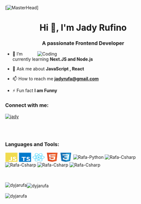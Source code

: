 [![MasterHead](https://firebasestorage.googleapis.com/v0/b/flexi-coding.appspot.com/o/dempgi7-520f8d5f-63d4-4453-8822-dbc149ae27f8.gif?alt=media&token=91c0c7b2-93c3-4029-b011-1a8703c5730d)]

<h1 align="center">Hi 👋, I'm Jady Rufino</h1>
<h3 align="center">A passionate Frontend Developer</h3>
<img align="right" alt="Coding" width="400" src="https://i.pinimg.com/originals/e8/f4/53/e8f453469a3ec97ecd354df465d73913.gif">



- 🌱 I’m currently learning **Next.JS and Node.js**

- 💬 Ask me about **JavaScript , React**

- 📫 How to reach me **jadyrufa@gmail.com**

- ⚡ Fun fact **I am Funny**

<h3 align="left">Connect with me:</h3>
<p align="left">
<a href="https://linkedin.com/in/jady-rufino" target="blank"><img align="center" src="https://raw.githubusercontent.com/rahuldkjain/github-profile-readme-generator/master/src/images/icons/Social/linked-in-alt.svg" alt="jady" height="30" width="40" /></a>
</p>

</br>
</br>

<h3 align="left">Languages and Tools:</h3>
<div>
  <img align="center" alt="dyjarufa" height="30" width="40" src="https://raw.githubusercontent.com/devicons/devicon/master/icons/javascript/javascript-plain.svg">
  <img align="center" alt="dyjarufa" height="30" width="40" src="https://raw.githubusercontent.com/devicons/devicon/master/icons/typescript/typescript-plain.svg">
  <img align="center" alt="dyjarufa" height="30" width="40" src="https://raw.githubusercontent.com/devicons/devicon/master/icons/react/react-original.svg">
  <img align="center" alt="dyjarufa" height="30" width="40" src="https://raw.githubusercontent.com/devicons/devicon/master/icons/html5/html5-original.svg">
  <img align="center" alt="dyjarufa" height="30" width="40" src="https://raw.githubusercontent.com/devicons/devicon/master/icons/css3/css3-original.svg">
  <img align="center" alt="Rafa-Python" height="30" width="40" src="https://cdn.jsdelivr.net/gh/devicons/devicon/icons/nodejs/nodejs-original.svg">
  <img align="center" alt="Rafa-Csharp" height="30" width="40" src="https://cdn.jsdelivr.net/gh/devicons/devicon/icons/graphql/graphql-plain.svg">
   <img align="center" alt="Rafa-Csharp" height="30" width="40" src="https://cdn.jsdelivr.net/gh/devicons/devicon/icons/tailwindcss/tailwindcss-plain.svg">
   <img align="center" alt="Rafa-Csharp" height="30" width="40" src="https://cdn.jsdelivr.net/gh/devicons/devicon/icons/jamstack/jamstack-original.svg" >
  <img align="center" alt="Rafa-Csharp" height="30" width="40"src="https://cdn.jsdelivr.net/gh/devicons/devicon/icons/jest/jest-plain.svg" >
  
</div>

</br>
</br>


<p><img align="left" src="https://github-readme-stats.vercel.app/api/top-langs?username=dyjarufa&show_icons=true&locale=en&layout=compact&theme=tokyonight" alt="dyjarufa" /></p>

<p><img align="center" src="https://github-readme-stats.vercel.app/api?username=dyjarufa&show_icons=true&locale=en&theme=tokyonight" alt="dyjarufa" /></p>

<p><img align="center" src="https://github-readme-streak-stats.herokuapp.com/?user=dyjarufa&&theme=tokyonight" alt="dyjarufa" /></p>
